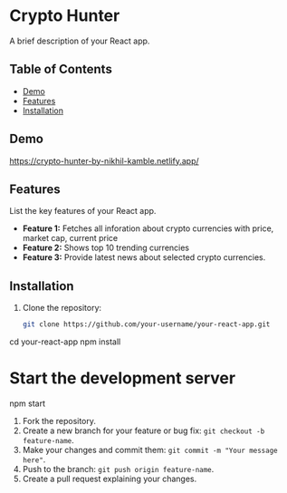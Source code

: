# Crypto Hunter


A brief description of your React app.

## Table of Contents

- [Demo](#demo)
- [Features](#features)
- [Installation](#installation)

## Demo

https://crypto-hunter-by-nikhil-kamble.netlify.app/

## Features

List the key features of your React app.

- **Feature 1:** Fetches all inforation about crypto currencies with price, market cap, current price
- **Feature 2:** Shows top 10 trending currencies
- **Feature 3:** Provide latest news about selected crypto currencies.

## Installation

1. Clone the repository:
   ```bash
   git clone https://github.com/your-username/your-react-app.git
cd your-react-app
npm install
# Start the development server
npm start

1. Fork the repository.
2. Create a new branch for your feature or bug fix: `git checkout -b feature-name`.
3. Make your changes and commit them: `git commit -m "Your message here"`.
4. Push to the branch: `git push origin feature-name`.
5. Create a pull request explaining your changes.
